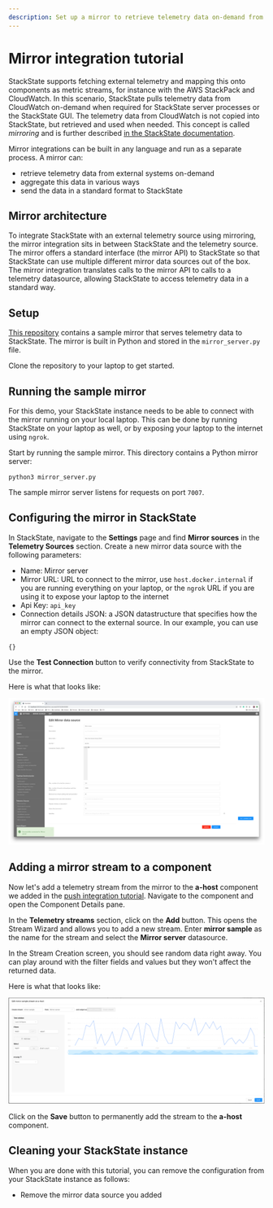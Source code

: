 ```yaml
---
description: Set up a mirror to retrieve telemetry data on-demand from an external system.
---
```


# Mirror integration tutorial

StackState supports fetching external telemetry and mapping this onto components as metric streams, for instance with the AWS StackPack and CloudWatch. In this scenario, StackState pulls telemetry data from CloudWatch on-demand when required for StackState server processes or the StackState GUI. The telemetry data from CloudWatch is not copied into StackState, but retrieved and used when needed. This concept is called _mirroring_ and is further described [in the StackState documentation](https://github.com/StackVista/stackstate-docs/tree/a4ba487c2d219ec0532ca0de32300fd1bd71e272/develop/developer-guides/mirroring.md).

Mirror integrations can be built in any language and run as a separate process. A mirror can:

* retrieve telemetry data from external systems on-demand
* aggregate this data in various ways
* send the data in a standard format to StackState

## Mirror architecture

To integrate StackState with an external telemetry source using mirroring, the mirror integration sits in between StackState and the telemetry source. The mirror offers a standard interface \(the mirror API\) to StackState so that StackState can use multiple different mirror data sources out of the box. The mirror integration translates calls to the mirror API to calls to a telemetry datasource, allowing StackState to access telemetry data in a standard way.

## Setup

[This repository](https://github.com/StackVista/mirror-integration-tutorial) contains a sample mirror that serves telemetry data to StackState. The mirror is built in Python and stored in the `mirror_server.py` file.

Clone the repository to your laptop to get started.

## Running the sample mirror

For this demo, your StackState instance needs to be able to connect with the mirror running on your local laptop. This can be done by running StackState on your laptop as well, or by exposing your laptop to the internet using `ngrok`.

Start by running the sample mirror. This directory contains a Python mirror server:

```text
python3 mirror_server.py
```

The sample mirror server listens for requests on port `7007`.

## Configuring the mirror in StackState

In StackState, navigate to the **Settings** page and find **Mirror sources** in the **Telemetry Sources** section. Create a new mirror data source with the following parameters:

* Name: Mirror server
* Mirror URL: URL to connect to the mirror, use `host.docker.internal` if you are running everything on your laptop, or the `ngrok` URL if you are using it to expose your laptop to the internet
* Api Key: `api_key`
* Connection details JSON: a JSON datastructure that specifies how the mirror can connect to the external source. In our example, you can use an empty JSON object:

```text
{}
```

Use the **Test Connection** button to verify connectivity from StackState to the mirror.

Here is what that looks like:

![](../../.gitbook/assets/example-mirror.png)

## Adding a mirror stream to a component

Now let's add a telemetry stream from the mirror to the **a-host** component we added in the [push integration tutorial](push_integration_tutorial.md). Navigate to the component and open the Component Details pane.

In the **Telemetry streams** section, click on the **Add** button. This opens the Stream Wizard and allows you to add a new stream. Enter **mirror sample** as the name for the stream and select the **Mirror server** datasource.

In the Stream Creation screen, you should see random data right away. You can play around with the filter fields and values but they won't affect the returned data.

Here is what that looks like:

![](../../.gitbook/assets/example-mirror-stream.png)

Click on the **Save** button to permanently add the stream to the **a-host** component.

## Cleaning your StackState instance

When you are done with this tutorial, you can remove the configuration from your StackState instance as follows:

* Remove the mirror data source you added

